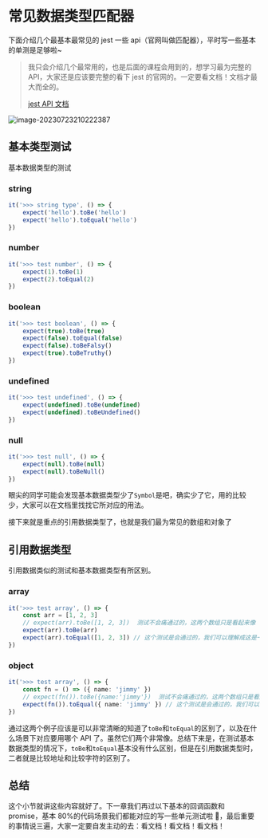 # 常见数据类型匹配器

下面介绍几个最基本最常见的 jest 一些 api（官网叫做匹配器），平时写一些基本的单测是足够啦~

> 我只会介绍几个最常用的，也是后面的课程会用到的，想学习最为完整的 API，大家还是应该要完整的看下 jest 的官网的。一定要看文档！文档才最大而全的。
>
> [jest API 文档](https://jestjs.io/zh-Hans/docs/using-matchers)

![image-20230723210222387](https://image.jimmyxuexue.top/img/202307232102735.png)

## 基本类型测试

基本数据类型的测试

### string

```ts
it('>>> string type', () => {
	expect('hello').toBe('hello')
	expect('hello').toEqual('hello')
})
```

### number

```ts
it('>>> test number', () => {
	expect(1).toBe(1)
	expect(2).toEqual(2)
})
```

### boolean

```ts
it('>>> test boolean', () => {
	expect(true).toBe(true)
	expect(false).toEqual(false)
	expect(false).toBeFalsy()
	expect(true).toBeTruthy()
})
```

### undefined

```ts
it('>>> test undefined', () => {
	expect(undefined).toBe(undefined)
	expect(undefined).toBeUndefined()
})
```

### null

```ts
it('>>> test null', () => {
	expect(null).toBe(null)
	expect(null).toBeNull()
})
```

眼尖的同学可能会发现基本数据类型少了`Symbol`是吧，确实少了它，用的比较少，大家可以在文档里找找它所对应的用法。

接下来就是重点的引用数据类型了，也就是我们最为常见的数组和对象了

## 引用数据类型

引用数据类似的测试和基本数据类型有所区别。

### array

```ts
it('>>> test array', () => {
	const arr = [1, 2, 3]
	// expect(arr).toBe([1, 2, 3])  测试不会痛通过的，这两个数组只是看起来像 但是他们引用的地址并不是同一个
	expect(arr).toBe(arr)
	expect(arr).toEqual([1, 2, 3]) // 这个测试是会通过的，我们可以理解成这是一定 字符比较 ，toEqual比较的并非是地址比较
})
```

### object

```ts
it('>>> test array', () => {
	const fn = () => ({ name: 'jimmy' })
	// expect(fn()).toBe({name:'jimmy'})  测试不会痛通过的，这两个数组只是看起来像 但是他们引用的地址并不是同一个
	expect(fn()).toEqual({ name: 'jimmy' }) // 这个测试是会通过的，我们可以理解成这是一定 字符比较 ，toEqual比较的并非是地址比较
})
```

通过这两个例子应该是可以非常清晰的知道了`toBe`和`toEqual`的区别了，以及在什么场景下对应要用哪个 API 了。虽然它们两个非常像。总结下来是，在测试基本数据类型的情况下，`toBe`和`toEqual`基本没有什么区别，但是在引用数据类型时，二者就是比较地址和比较字符的区别了。

## 总结

这个小节就讲这些内容就好了。下一章我们再过以下基本的回调函数和 promise，基本 80%的代码场景我们都能对应的写一些单元测试啦 🤭，最后重要的事情说三遍，大家一定要自发主动的去：看文档！看文档！看文档！
